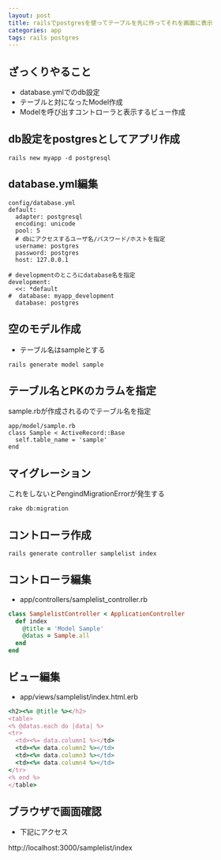 ```yaml
---
layout: post
title: railsでpostgresを使ってテーブルを先に作ってそれを画面に表示
categories: app
tags: rails postgres
---
```


## ざっくりやること

- database.ymlでのdb設定
- テーブルと対になったModel作成
- Modelを呼び出すコントローラと表示するビュー作成

## db設定をpostgresとしてアプリ作成

```
rails new myapp -d postgresql
```

## database.yml編集

```
config/database.yml
default:
  adapter: postgresql
  encoding: unicode
  pool: 5
  # dbにアクセスするユーザ名/パスワード/ホストを指定
  username: postgres
  password: postgres
  host: 127.0.0.1

# developmentのところにdatabase名を指定
development:
  <<: *default
#  database: myapp_development
  database: postgres
```

## 空のモデル作成

- テーブル名はsampleとする

```
rails generate model sample
```

## テーブル名とPKのカラムを指定

sample.rbが作成されるのでテーブル名を指定

```
app/model/sample.rb
class Sample < ActiveRecord::Base
  self.table_name = 'sample'
end

```
## マイグレーション

これをしないとPengindMigrationErrorが発生する

```
rake db:migration
```

## コントローラ作成

```
rails generate controller samplelist index
```

## コントローラ編集

- app/controllers/samplelist_controller.rb 

```ruby
class SamplelistController < ApplicationController
  def index
    @title = 'Model Sample'
    @datas = Sample.all
  end
end
```

## ビュー編集

- app/views/samplelist/index.html.erb 

```ruby
<h2><%= @title %></h2>
<table>
<% @datas.each do |data| %>
<tr>
  <td><%= data.column1 %></td>
  <td><%= data.column2 %></td>
  <td><%= data.column3 %></td>
  <td><%= data.column4 %></td>
</tr>
<% end %>
</table>
```

## ブラウザで画面確認

- 下記にアクセス

http://localhost:3000/samplelist/index







